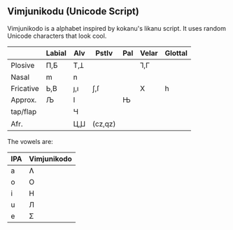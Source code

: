 Vimjunikodu (Unicode Script)
---
Vimjunikodo is a alphabet inspired by kokanu's likanu script. It uses random Unicode characters that look cool.

|           | Labial |  Alv  |  Pstlv |  Pal | Velar | Glottal |
|:--------- | ------ | ----- | ------ | ---- | ----- | ------- |
| Plosive   |  П,Б   |  Т,Ʇ  |        |      |  Ꞁ,Γ  |         |
| Nasal     |   m    |  n    |        |      |       |         |
| Fricative |  Ь,В   |  ȷ,ı  |  ʃ,ſ   |      |   Х   |   h     |
| Approx.   |   Љ    |  l    |        |  Њ   |       | |
| tap/flap  |        |   Ɥ   |        |      |       | |
| Afr.      |        | Ц,Ꙡ   |(cz,qz) |      |       | |

The vowels are:

| IPA | Vimjunikodo |
| --- | ------- |
| a | Ʌ |
| o | О |
| i | Н |
| u | Л | 
| e | Σ |
